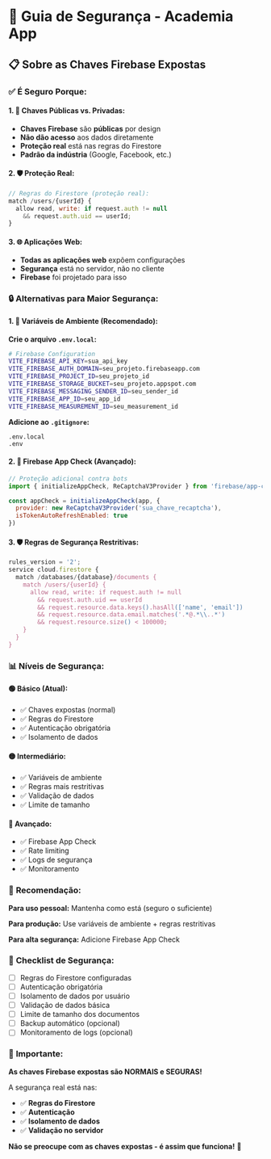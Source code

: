 # 🔐 Guia de Segurança - Academia App

## 📋 **Sobre as Chaves Firebase Expostas**

### ✅ **É Seguro Porque:**

#### **1. 🔑 Chaves Públicas vs. Privadas:**
- **Chaves Firebase** são **públicas** por design
- **Não dão acesso** aos dados diretamente
- **Proteção real** está nas regras do Firestore
- **Padrão da indústria** (Google, Facebook, etc.)

#### **2. 🛡️ Proteção Real:**
```javascript
// Regras do Firestore (proteção real):
match /users/{userId} {
  allow read, write: if request.auth != null 
    && request.auth.uid == userId;
}
```

#### **3. 🌐 Aplicações Web:**
- **Todas as aplicações web** expõem configurações
- **Segurança** está no servidor, não no cliente
- **Firebase** foi projetado para isso

### 🔒 **Alternativas para Maior Segurança:**

#### **1. 🚀 Variáveis de Ambiente (Recomendado):**

**Crie o arquivo `.env.local`:**
```bash
# Firebase Configuration
VITE_FIREBASE_API_KEY=sua_api_key
VITE_FIREBASE_AUTH_DOMAIN=seu_projeto.firebaseapp.com
VITE_FIREBASE_PROJECT_ID=seu_projeto_id
VITE_FIREBASE_STORAGE_BUCKET=seu_projeto.appspot.com
VITE_FIREBASE_MESSAGING_SENDER_ID=seu_sender_id
VITE_FIREBASE_APP_ID=seu_app_id
VITE_FIREBASE_MEASUREMENT_ID=seu_measurement_id
```

**Adicione ao `.gitignore`:**
```
.env.local
.env
```

#### **2. 🔐 Firebase App Check (Avançado):**
```javascript
// Proteção adicional contra bots
import { initializeAppCheck, ReCaptchaV3Provider } from 'firebase/app-check'

const appCheck = initializeAppCheck(app, {
  provider: new ReCaptchaV3Provider('sua_chave_recaptcha'),
  isTokenAutoRefreshEnabled: true
})
```

#### **3. 🛡️ Regras de Segurança Restritivas:**
```javascript
rules_version = '2';
service cloud.firestore {
  match /databases/{database}/documents {
    match /users/{userId} {
      allow read, write: if request.auth != null 
        && request.auth.uid == userId
        && request.resource.data.keys().hasAll(['name', 'email'])
        && request.resource.data.email.matches('.*@.*\\..*')
        && request.resource.size() < 100000;
    }
  }
}
```

### 📊 **Níveis de Segurança:**

#### **🟢 Básico (Atual):**
- ✅ Chaves expostas (normal)
- ✅ Regras do Firestore
- ✅ Autenticação obrigatória
- ✅ Isolamento de dados

#### **🟡 Intermediário:**
- ✅ Variáveis de ambiente
- ✅ Regras mais restritivas
- ✅ Validação de dados
- ✅ Limite de tamanho

#### **🔴 Avançado:**
- ✅ Firebase App Check
- ✅ Rate limiting
- ✅ Logs de segurança
- ✅ Monitoramento

### 🎯 **Recomendação:**

**Para uso pessoal:** Mantenha como está (seguro o suficiente)

**Para produção:** Use variáveis de ambiente + regras restritivas

**Para alta segurança:** Adicione Firebase App Check

### 📝 **Checklist de Segurança:**

- [ ] Regras do Firestore configuradas
- [ ] Autenticação obrigatória
- [ ] Isolamento de dados por usuário
- [ ] Validação de dados básica
- [ ] Limite de tamanho dos documentos
- [ ] Backup automático (opcional)
- [ ] Monitoramento de logs (opcional)

### 🚨 **Importante:**

**As chaves Firebase expostas são NORMAIS e SEGURAS!**

A segurança real está nas:
- ✅ **Regras do Firestore**
- ✅ **Autenticação**
- ✅ **Isolamento de dados**
- ✅ **Validação no servidor**

**Não se preocupe com as chaves expostas - é assim que funciona!** 🚀
